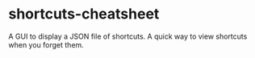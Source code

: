# shortcuts-cheatsheet
A GUI to display a JSON file of shortcuts. A quick way to view shortcuts when you forget them.
